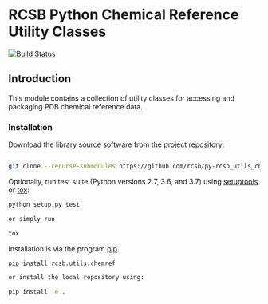# RCSB Python Chemical Reference Utility Classes

[![Build Status](https://dev.azure.com/rcsb/RCSB%20PDB%20Python%20Projects/_apis/build/status/rcsb.py-rcsb_utils_chemref?branchName=master)](https://dev.azure.com/rcsb/RCSB%20PDB%20Python%20Projects/_build/latest?definitionId=6&branchName=master)

## Introduction

This module contains a collection of utility classes for accessing and packaging
PDB chemical reference data.

### Installation

Download the library source software from the project repository:

```bash

git clone --recurse-submodules https://github.com/rcsb/py-rcsb_utils_chemref.git

```

Optionally, run test suite (Python versions 2.7, 3.6, and 3.7) using
[setuptools](https://setuptools.readthedocs.io/en/latest/) or
[tox](http://tox.readthedocs.io/en/latest/example/platform.html):

```bash
python setup.py test

or simply run

tox
```

Installation is via the program [pip](https://pypi.python.org/pypi/pip).

```bash
pip install rcsb.utils.chemref

or install the local repository using:

pip install -e .
```
